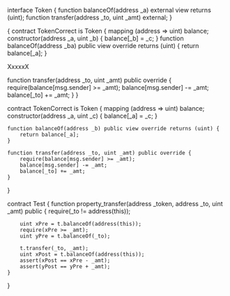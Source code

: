 interface Token {
    function balanceOf(address _a) 
    external view returns (uint);
    function transfer(address _to, uint _amt) external;
}

{
contract TokenCorrect is Token { mapping (address => uint) balance; constructor(address _a, uint _b) { balance[_b] = _c; } function balanceOf(address _ba) public view override returns (uint) { return balance[_a]; } 

XxxxxX

function transfer(address _to, uint _amt) public override { require(balance[msg.sender] >= _amt); balance[msg.sender] -= _amt; balance[_to] += _amt; } }

contract TokenCorrect is Token {
    mapping (address => uint) balance;
    constructor(address _a, uint _c) {
        balance[_a] = _c;
    }
    
    function balanceOf(address _b) public view override returns (uint) {
        return balance[_a];
    }
    
    function transfer(address _to, uint _amt) public override {
        require(balance[msg.sender] >= _amt);
        balance[msg.sender] -= _amt;
        balance[_to] += _amt;
    }
}

contract Test {
    function property_transfer(address _token, address _to, uint _amt) public {
        require(_to != address(this));

        uint xPre = t.balanceOf(address(this));
        require(xPre >= _amt);
        uint yPre = t.balanceOf(_to);

        t.transfer(_to, _amt);
        uint xPost = t.balanceOf(address(this));
        assert(xPost == xPre - _amt);
        assert(yPost == yPre + _amt);
    }
}
